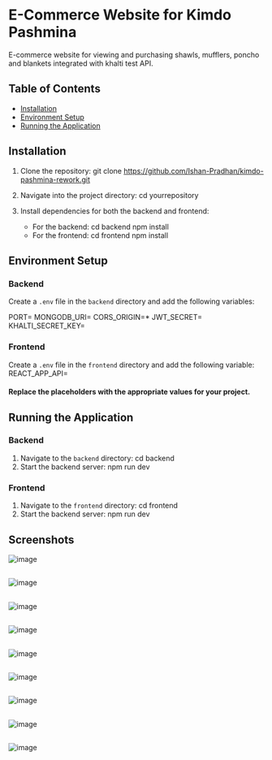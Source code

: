 # E-Commerce Website for Kimdo Pashmina

E-commerce website for viewing and purchasing shawls, mufflers, poncho and blankets integrated with khalti test API.

## Table of Contents

- [Installation](#installation)
- [Environment Setup](#environment-setup)
- [Running the Application](#running-the-application)

## Installation

1. Clone the repository:
   git clone https://github.com/Ishan-Pradhan/kimdo-pashmina-rework.git

2. Navigate into the project directory:
   cd yourrepository

3. Install dependencies for both the backend and frontend:
   - For the backend:
       cd backend npm install
    - For the frontend:
        cd frontend npm install

## Environment Setup

### Backend

Create a `.env` file in the `backend` directory and add the following variables:

PORT= 
MONGODB_URI=
CORS_ORIGIN=*
JWT_SECRET=
KHALTI_SECRET_KEY=

### Frontend

Create a `.env` file in the `frontend` directory and add the following variable:
REACT_APP_API=

#### Replace the placeholders with the appropriate values for your project.



## Running the Application

### Backend
1. Navigate to the `backend` directory:
   cd backend
2. Start the backend server:
   npm run dev

### Frontend
1. Navigate to the `frontend` directory:
   cd frontend
2. Start the backend server:
   npm run dev

## Screenshots

![image](https://github.com/user-attachments/assets/c5ddf56a-cf53-4871-abd2-1aa545c7998b)
##
![image](https://github.com/user-attachments/assets/db473cbe-6c2a-427f-a06c-31f3a09a59f7)
##
![image](https://github.com/user-attachments/assets/4c063952-b5e2-4efd-9237-258d2ca43c73)
##
![image](https://github.com/user-attachments/assets/25e332a8-4c85-4042-95e9-2c86589d4dd9)
##
![image](https://github.com/user-attachments/assets/c3623653-f592-4d1e-92f0-269adb30947f)
##
![image](https://github.com/user-attachments/assets/5aad614b-6c20-4ce3-aa6c-4b876a3c37a7)
##
![image](https://github.com/user-attachments/assets/e4491ac9-43b4-4460-98b1-ffd6c687b54e)
##
![image](https://github.com/user-attachments/assets/294ee23e-0f7d-4d7f-9c9a-ff34d3edc3ac)
##
![image](https://github.com/user-attachments/assets/671f8af9-0fc7-475b-acd9-7d3ecb63ff5e)











